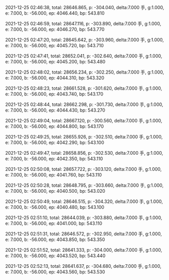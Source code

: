 2021-12-25 02:46:38, total: 28646.865, p: -304.040, delta:7.000 手, g:1.000, e: 7.000, b: -56.000, ep: 4046.440, bp: 543.810

2021-12-25 02:46:59, total: 28647.116, p: -303.890, delta:7.000 手, g:1.000, e: 7.000, b: -56.000, ep: 4046.270, bp: 543.770

2021-12-25 02:47:20, total: 28645.642, p: -303.960, delta:7.000 手, g:1.000, e: 7.000, b: -56.000, ep: 4045.720, bp: 543.710

2021-12-25 02:47:41, total: 28652.041, p: -302.640, delta:7.000 手, g:1.000, e: 7.000, b: -56.000, ep: 4045.200, bp: 543.480

2021-12-25 02:48:02, total: 28656.234, p: -302.250, delta:7.000 手, g:1.000, e: 7.000, b: -56.000, ep: 4044.310, bp: 543.320

2021-12-25 02:48:23, total: 28661.528, p: -301.620, delta:7.000 手, g:1.000, e: 7.000, b: -56.000, ep: 4043.740, bp: 543.170

2021-12-25 02:48:44, total: 28662.298, p: -301.730, delta:7.000 手, g:1.000, e: 7.000, b: -56.000, ep: 4044.430, bp: 543.270

2021-12-25 02:49:04, total: 28667.120, p: -300.560, delta:7.000 手, g:1.000, e: 7.000, b: -56.000, ep: 4044.800, bp: 543.170

2021-12-25 02:49:25, total: 28655.926, p: -302.510, delta:7.000 手, g:1.000, e: 7.000, b: -56.000, ep: 4042.290, bp: 543.100

2021-12-25 02:49:47, total: 28658.856, p: -302.530, delta:7.000 手, g:1.000, e: 7.000, b: -56.000, ep: 4042.350, bp: 543.110

2021-12-25 02:50:08, total: 28657.722, p: -303.120, delta:7.000 手, g:1.000, e: 7.000, b: -56.000, ep: 4041.760, bp: 543.110

2021-12-25 02:50:28, total: 28648.795, p: -303.660, delta:7.000 手, g:1.000, e: 7.000, b: -56.000, ep: 4040.500, bp: 543.020

2021-12-25 02:50:49, total: 28646.515, p: -304.320, delta:7.000 手, g:1.000, e: 7.000, b: -56.000, ep: 4040.480, bp: 543.100

2021-12-25 02:51:10, total: 28644.039, p: -303.880, delta:7.000 手, g:1.000, e: 7.000, b: -56.000, ep: 4041.000, bp: 543.110

2021-12-25 02:51:31, total: 28646.572, p: -302.950, delta:7.000 手, g:1.000, e: 7.000, b: -56.000, ep: 4043.850, bp: 543.350

2021-12-25 02:51:52, total: 28641.333, p: -304.000, delta:7.000 手, g:1.000, e: 7.000, b: -56.000, ep: 4043.520, bp: 543.440

2021-12-25 02:52:13, total: 28641.637, p: -304.680, delta:7.000 手, g:1.000, e: 7.000, b: -56.000, ep: 4043.560, bp: 543.530